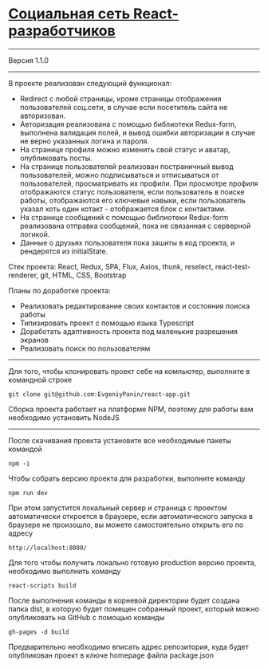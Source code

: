 # [Социальная сеть React-разработчиков](https://evgeniypanin.github.io/react-app/#/profile)

---

Версия 1.1.0

---

В проекте реализован следующий функционал: 
 - Redirect с любой страницы, кроме страницы отображения пользователей соц.сети, в случае если посетитель сайта не авторизован.
 - Авторизация реализована с помощью библиотеки Redux-form, выполнена валидация полей, и вывод ошибки авторизации в случае не верно указанных логина и пароля.
 - На странице профиля можно изменить свой статус и аватар, опубликовать посты.
 - На странице пользователей реализован постраничный вывод пользователей, можно подписываться и отписываться от пользователей, просматривать их профили. При просмотре профиля отображаются статус пользователя, если пользователь в поиске работы, отображаются его ключевые навыки, если пользователь указал хоть один котакт - отображается блок с контактами.
 - На странице сообщений с помощью библиотеки Redux-form реализована отправка сообщений, пока не связанная с серверной логикой.
 - Данные о друзьях пользователя пока зашиты в код проекта, и рендерятся из initialState.

 Стек проекта: React, Redux, SPA, Flux, Axios, thunk, reselect, react-test-renderer, git, HTML, CSS, Bootstrap


 Планы по доработке проекта: 
 - Реализовать редактирование своих контактов и состояния поиска работы
 - Типизировать проект с помощью языка Typescript
 - Доработать адаптивность проекта под маленькие разрешения экранов
 - Реализовать поиск по пользователям

---

Для того, чтобы клонировать проект себе на компьютер, выполните в командной строке

```
git clone git@github.com:EvgeniyPanin/react-app.git
```
Сборка проекта работает на платформе NPM, поэтому для работы вам необходимо установить NodeJS

---
После скачивания проекта установите все необходимые пакеты командой
```
npm -i
```
Чтобы собрать версию проекта для разработки, выполните команду
```
npm run dev
```
При этом запустится локальный сервер и страница с проектом автоматически откроется в браузере,
если автоматического запуска в браузере не произошло, вы можете самостоятельно открыть его по адресу

```
http://localhost:8080/
```
Для того чтобы получить локально готовую production версию проекта, необходимо выполнить команду

```
react-scripts build
```
После выполнения команды в корневой директории будет создана папка dist, в которую будет помещен собранный проект,
который можно опубликовать на GitHub с помощью команды

```
gh-pages -d build
```
Предварительно необходимо вписать адрес репозитория, куда будет опубликован проект в ключе homepage файла package.json
